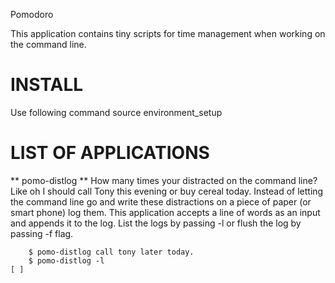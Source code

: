 Pomodoro

This application contains tiny scripts for time management when working on the command line.

# INSTALL
Use following command
source environment_setup

# LIST OF APPLICATIONS

** pomo-distlog **
How many times your distracted on the command line? Like oh I should call Tony this evening or buy cereal today. Instead of letting the command line go and write these distractions on a piece of paper (or smart phone) log them. This application accepts a line of words as an input and appends it to the log. List the logs by passing -l or flush the log by passing -f flag.

```
    $ pomo-distlog call tony later today.
    $ pomo-distlog -l
[ ]
```
